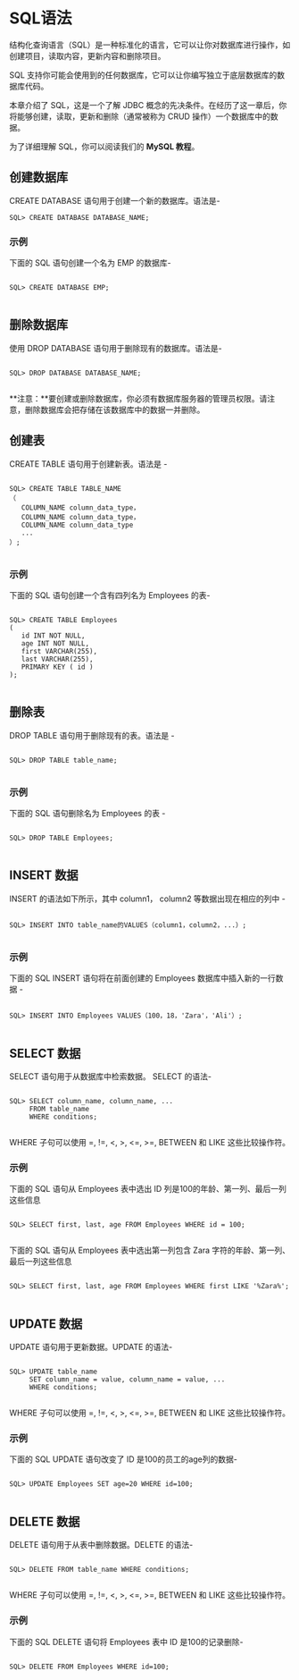 # SQL语法

结构化查询语言（SQL）是一种标准化的语言，它可以让你对数据库进行操作，如创建项目，读取内容，更新内容和删除项目。

SQL 支持你可能会使用到的任何数据库，它可以让你编写独立于底层数据库的数据库代码。

本章介绍了 SQL，这是一个了解 JDBC 概念的先决条件。在经历了这一章后，你将能够创建，读取，更新和删除（通常被称为 CRUD 操作）一个数据库中的数据。

为了详细理解 SQL，你可以阅读我们的 **MySQL 教程**。

## 创建数据库

CREATE DATABASE 语句用于创建一个新的数据库。语法是-

```
SQL> CREATE DATABASE DATABASE_NAME;

```

### 示例
下面的 SQL 语句创建一个名为 EMP 的数据库-

```

SQL> CREATE DATABASE EMP;


```

## 删除数据库

使用 DROP DATABASE 语句用于删除现有的数据库。语法是-

```

SQL> DROP DATABASE DATABASE_NAME;


```

**注意：**要创建或删除数据库，你必须有数据库服务器的管理员权限。请注意，删除数据库会把存储在该数据库中的数据一并删除。

## 创建表

CREATE TABLE 语句用于创建新表。语法是 - 

```

SQL> CREATE TABLE TABLE_NAME
（
   COLUMN_NAME column_data_type，
   COLUMN_NAME column_data_type，
   COLUMN_NAME column_data_type
   ...
）;


```

### 示例

下面的 SQL 语句创建一个含有四列名为 Employees 的表-

```

SQL> CREATE TABLE Employees
(
   id INT NOT NULL,
   age INT NOT NULL,
   first VARCHAR(255),
   last VARCHAR(255),
   PRIMARY KEY ( id )
);


```

## 删除表

DROP TABLE 语句用于删除现有的表。语法是 - 

```

SQL> DROP TABLE table_name;


```

### 示例
下面的 SQL 语句删除名为 Employees 的表 - 

```

SQL> DROP TABLE Employees;


```

## INSERT 数据
INSERT 的语法如下所示，其中 column1， column2 等数据出现在相应的列中 - 

```

SQL> INSERT INTO table_name的VALUES（column1，column2，...）;


```

### 示例

下面的 SQL INSERT 语句将在前面创建的 Employees 数据库中插入新的一行数据 - 

```

SQL> INSERT INTO Employees VALUES（100，18，'Zara'，'Ali'）;


```

## SELECT 数据

SELECT 语句用于从数据库中检索数据。 SELECT 的语法-

```

SQL> SELECT column_name, column_name, ...
     FROM table_name
     WHERE conditions;


```

WHERE 子句可以使用 =, !=, <, >, <=, >=, BETWEEN 和 LIKE 这些比较操作符。

### 示例

下面的 SQL 语句从 Employees 表中选出 ID 列是100的年龄、第一列、最后一列这些信息

```

SQL> SELECT first, last, age FROM Employees WHERE id = 100;


```

下面的 SQL 语句从 Employees 表中选出第一列包含 Zara 字符的年龄、第一列、最后一列这些信息

```

SQL> SELECT first, last, age FROM Employees WHERE first LIKE '%Zara%';


```

## UPDATE 数据

UPDATE 语句用于更新数据。UPDATE 的语法-

```

SQL> UPDATE table_name
     SET column_name = value, column_name = value, ...
     WHERE conditions;


```

WHERE 子句可以使用 =, !=, <, >, <=, >=, BETWEEN 和 LIKE 这些比较操作符。

### 示例

下面的 SQL UPDATE 语句改变了 ID 是100的员工的age列的数据-

```

SQL> UPDATE Employees SET age=20 WHERE id=100;


```

## DELETE 数据

DELETE 语句用于从表中删除数据。DELETE 的语法-

```

SQL> DELETE FROM table_name WHERE conditions;


```

WHERE 子句可以使用 =, !=, <, >, <=, >=, BETWEEN 和 LIKE 这些比较操作符。

### 示例

下面的 SQL DELETE 语句将 Employees 表中 ID 是100的记录删除-

```

SQL> DELETE FROM Employees WHERE id=100;


```

